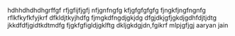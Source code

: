 hdhhdhdhdhgrffgf
rfjgfijfjgfj
nfjgnfngfg
kfjgfgfgfgfg
fjngkfjngfngnfg
rflkfkyfkfyjkrf
dfkldjtkyjhdfg
fjmgkdfngdjgkjdg
dfgjdkjgfjgkdjgdhfdjtjdtg
jkkdfdfjgidtkdtmdfg
fjgkfgfigldjgklftg
dkljgkdgjdn,fgikrf
mlpjgfjgj
aaryan jain 
